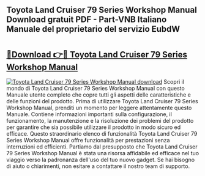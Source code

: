 ## Toyota Land Cruiser 79 Series Workshop Manual Download gratuit PDF - Part-VNB Italiano Manuale del proprietario del servizio EubdW

# <h2><a href="http://dfaae1o.blite.top/?on=Toyota+Land+Cruiser+79+Series+Workshop+Manual">🔗Download 👉🔴 Toyota Land Cruiser 79 Series Workshop Manual</a></h2>

[![Toyota Land Cruiser 79 Series Workshop Manual download](https://i.imgur.com/lujVjoI.png)](http://dfaae1o.blite.top/?on=Toyota+Land+Cruiser+79+Series+Workshop+Manual)
Scopri il mondo di Toyota Land Cruiser 79 Series Workshop Manual con questo Manuale utente completo che copre tutti gli aspetti delle caratteristiche e delle funzioni del prodotto. Prima di utilizzare Toyota Land Cruiser 79 Series Workshop Manual, prenditi un momento per leggere attentamente questo Manuale. Contiene informazioni importanti sulla configurazione, il funzionamento, la manutenzione e la risoluzione dei problemi del prodotto per garantire che sia possibile utilizzare il prodotto in modo sicuro ed efficace. Questo straordinario elenco di funzionalità Toyota Land Cruiser 79 Series Workshop Manual offre funzionalità per prestazioni senza interruzioni ed efficienti. Partiamo dal presupposto che Toyota Land Cruiser 79 Series Workshop Manual è stata una risorsa affidabile ed efficace nel tuo viaggio verso la padronanza dell'uso del tuo nuovo gadget. Se hai bisogno di aiuto o chiarimenti, non esitare a contattare il nostro team di supporto.

